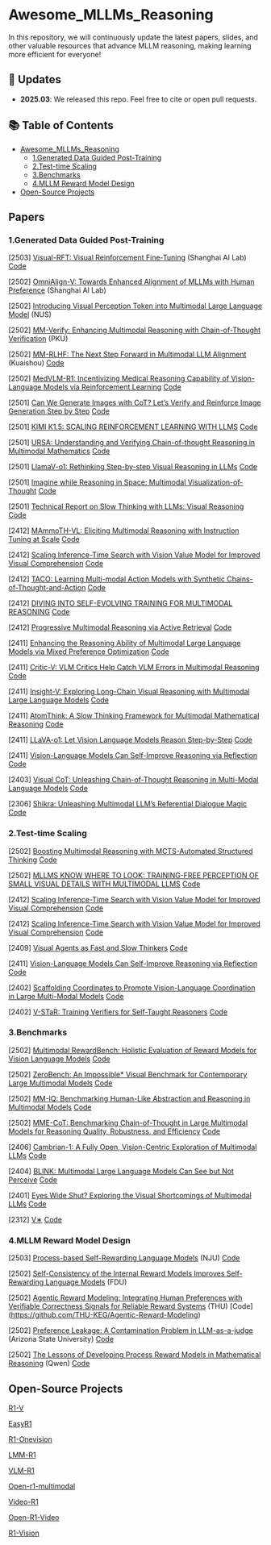 # Awesome_MLLMs_Reasoning

In this repository, we will continuously update the latest papers, slides, and other valuable resources that advance MLLM reasoning, making learning more efficient for everyone!

<!-- omit in toc -->
## 📢 Updates

- **2025.03**: We released this repo. Feel free to cite or open pull requests.

<!-- omit in toc -->
## 📚 Table of Contents
- [Awesome_MLLMs_Reasoning](#awesome_mllms_reasoning)
  - [1.Generated Data Guided Post-Training](#1generated-data-guided-post-training)
  - [2.Test-time Scaling](#2test-time-scaling)
  - [3.Benchmarks](#3benchmarks)
  - [4.MLLM Reward Model Design](#4mllm-reward-model-design)
- [Open-Source Projects](#open-source-projects)

## Papers

### 1.Generated Data Guided Post-Training
[2503] [Visual-RFT: Visual Reinforcement Fine-Tuning](https://arxiv.org/abs/2503.01785) (Shanghai AI Lab)   [Code](https://github.com/Liuziyu77/Visual-RFT)

[2502] [OmniAlign-V: Towards Enhanced Alignment of MLLMs with Human Preference](https://arxiv.org/pdf/2502.18411) (Shanghai AI Lab)

[2502] [Introducing Visual Perception Token into Multimodal Large Language Model](https://arxiv.org/pdf/2502.17425) (NUS)

[2502] [MM-Verify: Enhancing Multimodal Reasoning with Chain-of-Thought Verification](https://arxiv.org/pdf/2502.13383) (PKU)

[2502] [MM-RLHF: The Next Step Forward in Multimodal LLM Alignment](https://arxiv.org/pdf/2502.10391) (Kuaishou) [Code](https://github.com/Kwai-YuanQi/MM-RLHF)

[2502] [MedVLM-R1: Incentivizing Medical Reasoning Capability of Vision-Language Models via Reinforcement Learning](https://arxiv.org/pdf/2502.19634) [Code]()

[2501] [Can We Generate Images with CoT? Let’s Verify and Reinforce Image Generation Step by Step](https://arxiv.org/pdf/2501.13926) [Code]()

[2501] [KIMI K1.5: SCALING REINFORCEMENT LEARNING WITH LLMS](https://arxiv.org/pdf/2501.12599) [Code]()

[2501] [URSA: Understanding and Verifying Chain-of-thought Reasoning in Multimodal Mathematics](https://arxiv.org/pdf/2501.04686) [Code]()

[2501] [LlamaV-o1: Rethinking Step-by-step Visual Reasoning in LLMs](https://arxiv.org/pdf/2501.06186) [Code]()

[2501] [Imagine while Reasoning in Space: Multimodal Visualization-of-Thought](https://arxiv.org/pdf/2501.07542) [Code]()

[2501] [Technical Report on Slow Thinking with LLMs: Visual Reasoning](https://arxiv.org/pdf/2501.01904) [Code]()

[2412] [MAmmoTH-VL: Eliciting Multimodal Reasoning with Instruction Tuning at Scale](https://arxiv.org/pdf/2412.05237) [Code]()

[2412] [Scaling Inference-Time Search with Vision Value Model for Improved Visual Comprehension](https://arxiv.org/pdf/2412.03704) [Code]()

[2412] [TACO: Learning Multi-modal Action Models with Synthetic Chains-of-Thought-and-Action](https://arxiv.org/pdf/2412.05479) [Code]()

[2412] [DIVING INTO SELF-EVOLVING TRAINING FOR MULTIMODAL REASONING](https://arxiv.org/pdf/2412.17451) [Code]()

[2412] [Progressive Multimodal Reasoning via Active Retrieval](https://arxiv.org/pdf/2412.14835) [Code]()

[2411] [Enhancing the Reasoning Ability of Multimodal Large Language Models via Mixed Preference Optimization](https://arxiv.org/pdf/2411.10442) [Code]()

[2411] [Critic-V: VLM Critics Help Catch VLM Errors in Multimodal Reasoning](https://arxiv.org/pdf/2411.18203) [Code]()

[2411] [Insight-V: Exploring Long-Chain Visual Reasoning with Multimodal Large Language Models](https://arxiv.org/pdf/2411.14432) [Code]()

[2411] [AtomThink: A Slow Thinking Framework for Multimodal Mathematical Reasoning](https://arxiv.org/pdf/2411.11930) [Code]()

[2411] [LLaVA-o1: Let Vision Language Models Reason Step-by-Step](https://arxiv.org/pdf/2411.10440v1) [Code]()

[2411] [Vision-Language Models Can Self-Improve Reasoning via Reflection](https://arxiv.org/pdf/2411.00855) [Code]()

[2403] [Visual CoT: Unleashing Chain-of-Thought Reasoning in Multi-Modal Language Models](https://arxiv.org/pdf/2403.16999) [Code]()

[2306] [Shikra: Unleashing Multimodal LLM’s Referential Dialogue Magic](https://arxiv.org/pdf/2306.15195) [Code]()


### 2.Test-time Scaling
[2502] [Boosting Multimodal Reasoning with MCTS-Automated Structured Thinking](https://arxiv.org/pdf/2502.02339) [Code]()

[2502] [MLLMS KNOW WHERE TO LOOK: TRAINING-FREE PERCEPTION OF SMALL VISUAL DETAILS WITH MULTIMODAL LLMS](https://arxiv.org/pdf/2502.17422) [Code]()

[2412] [Scaling Inference-Time Search with Vision Value Model for Improved Visual Comprehension](https://arxiv.org/pdf/2412.03704) [Code]()

[2412] [Scaling Inference-Time Search with Vision Value Model for Improved Visual Comprehension](https://arxiv.org/pdf/2412.03704) [Code]()

[2409] [Visual Agents as Fast and Slow Thinkers](https://openreview.net/pdf?id=ncCuiD3KJQ) [Code]()

[2411] [Vision-Language Models Can Self-Improve Reasoning via Reflection](https://arxiv.org/pdf/2411.00855) [Code](https://github.com/njucckevin/MM-Self-Improve)

[2402] [Scaffolding Coordinates to Promote Vision-Language Coordination in Large Multi-Modal Models](https://arxiv.org/pdf/2402.12058) [Code](https://github.com/leixy20/Scaffold)

[2402] [V-STaR: Training Verifiers for Self-Taught Reasoners](https://arxiv.org/pdf/2402.06457) [Code]()

### 3.Benchmarks

[2502] [Multimodal RewardBench: Holistic Evaluation of Reward Models for Vision Language Models](https://arxiv.org/pdf/2502.14191) [Code](https://github.com/facebookresearch/multimodal_rewardbench)  

[2502] [ZeroBench: An Impossible* Visual Benchmark for Contemporary Large Multimodal Models](https://arxiv.org/pdf/2502.09696) [Code](https://zerobench.github.io/)  

[2502] [MM-IQ: Benchmarking Human-Like Abstraction and Reasoning in Multimodal Models](https://arxiv.org/pdf/2502.00698) [Code](https://acechq.github.io/MMIQ-benchmark/)  

[2502] [MME-CoT: Benchmarking Chain-of-Thought in Large Multimodal Models for Reasoning Quality, Robustness, and Efficiency](https://arxiv.org/pdf/2502.09621) [Code](https://mmecot.github.io/)

[2406] [Cambrian-1: A Fully Open, Vision-Centric Exploration of Multimodal LLMs](https://arxiv.org/pdf/2406.16860) [Code](https://github.com/cambrian-mllm/cambrian)

[2404] [BLINK: Multimodal Large Language Models Can See but Not Perceive](https://arxiv.org/pdf/2404.12390) [Code]()

[2401] [Eyes Wide Shut? Exploring the Visual Shortcomings of Multimodal LLMs](https://arxiv.org/pdf/2401.06209) [Code]()

[2312] [V∗](https://arxiv.org/pdf/2312.14135)  [Code]() 

### 4.MLLM Reward Model Design
[2503] [Process-based Self-Rewarding Language Models](https://arxiv.org/pdf/2503.03746) (NJU) [Code](https://github.com/Shimao-Zhang/Process-Self-Rewarding)  

[2502] [Self-Consistency of the Internal Reward Models Improves Self-Rewarding Language Models](https://arxiv.org/pdf/2502.08922) (FDU)

[2502] [Agentic Reward Modeling: Integrating Human Preferences with Verifiable Correctness Signals for Reliable Reward Systems](https://arxiv.org/pdf/2502.19328)  (THU) [Code] (https://github.com/THU-KEG/Agentic-Reward-Modeling)

[2502] [Preference Leakage: A Contamination Problem in LLM-as-a-judge](https://arxiv.org/abs/2502.01534) (Arizona State University) [Code](https://github.com/David-Li0406/Preference-Leakage)

[2502] [The Lessons of Developing Process Reward Models in Mathematical Reasoning](https://arxiv.org/abs/2501.07301) (Qwen) [Code](https://huggingface.co/Qwen/Qwen2.5-Math-PRM-7B)

## Open-Source Projects
[R1-V](https://github.com/Deep-Agent/R1-V) 

[EasyR1](https://github.com/hiyouga/EasyR1)  

[R1-Onevision](https://github.com/Fancy-MLLM/R1-Onevision)  

[LMM-R1](https://github.com/TideDra/lmm-r1)  

[VLM-R1](https://github.com/om-ai-lab/VLM-R1)  

[Open-r1-multimodal](https://github.com/EvolvingLMMs-Lab/open-r1-multimodal)  

[Video-R1](https://github.com/tulerfeng/Video-R1)  

[Open-R1-Video](https://github.com/Wang-Xiaodong1899/Open-R1-Video)  

[R1-Vision](https://github.com/yuyq96/R1-Vision)  
